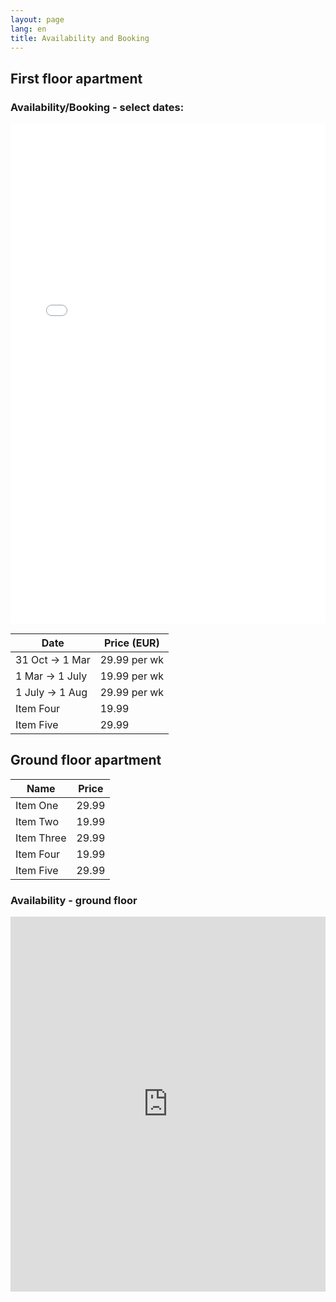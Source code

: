 ```yaml
---
layout: page
lang: en
title: Availability and Booking
---
```

## First floor apartment
### Availability/Booking - select dates: 
<iframe src="/fullcalendar/demos/gcal.html" style="border: 0" width="100%" height="800" frameborder="0" scrolling="no"></iframe>
 <div class="table-wrapper">
   <table class="alt">
   <thead>
   <tr>
   <th>Date</th>
   <th>Price (EUR)</th>
   </tr>
   </thead>
   <tbody>
   <tr>
   <td>31 Oct -> 1 Mar</td>
   <td>29.99 per wk</td>
   </tr>
   <tr>
   <td>1 Mar -> 1 July</td>
   <td>19.99 per wk</td>
   </tr>
   <tr>
   <td>1 July -> 1 Aug</td>
   <td>29.99 per wk</td>
   </tr>
   <tr>
   <td>Item Four</td>
   <td>19.99</td>
   </tr>
   <tr>
   <td>Item Five</td>
   <td>29.99</td>
   </tr>
   </tbody>
   </table>
   </div>

## Ground floor apartment
 <div class="table-wrapper">
   <table class="alt">
   <thead>
   <tr>
   <th>Name</th>
   <th>Price</th>
   </tr>
   </thead>
   <tbody>
   <tr>
   <td>Item One</td>
   <td>29.99</td>
   </tr>
   <tr>
   <td>Item Two</td>
   <td>19.99</td>
   </tr>
   <tr>
   <td>Item Three</td>
   <td>29.99</td>
   </tr>
   <tr>
   <td>Item Four</td>
   <td>19.99</td>
   </tr>
   <tr>
   <td>Item Five</td>
   <td>29.99</td>
   </tr>
   </tbody>
   </table>
   </div>

### Availability - ground floor 
<iframe src="https://calendar.google.com/calendar/embed?src=gqrju7e29ibc7e54g0t9no7j94q4h1gt%40import.calendar.google.com&ctz=Europe%2FRome" style="border: 0" width="100%" height="600" frameborder="0" scrolling="no"></iframe>

